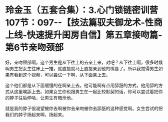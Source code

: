# 玲金玉（五套合集）：3.心门锁链密训营 107节：097--【技法篇驭夫御龙术-性商上线-快速提升闺房自信】第五章接吻篇-第6节亲吻颈部

好，亲吻颈部啊。这个男生是从下往上的去亲上来，对吧？从下往上啊，很多时候啊男生把女生往床上一推，就直接就马上直接亲到他的嘴唇了。所以我觉得男生如果有看到这个视频，可以尝试一下啊，从下面亲上去。

这个他们都是从下面缓慢的在啊亲上去。他可能啊有点用舔舐的方式，他用舔的方式从这里唉舔上去。如果女生你也跟男生在一起比较默契的话，你可以尝试着把你的脖子往后伸哈，让男生有暗示他。

就是我的脖子很渴望被你去啊被你去亲吻被你去舔舐的这种感觉啊。女生尝试的把我们的脖子扬起来啊，扬起来。